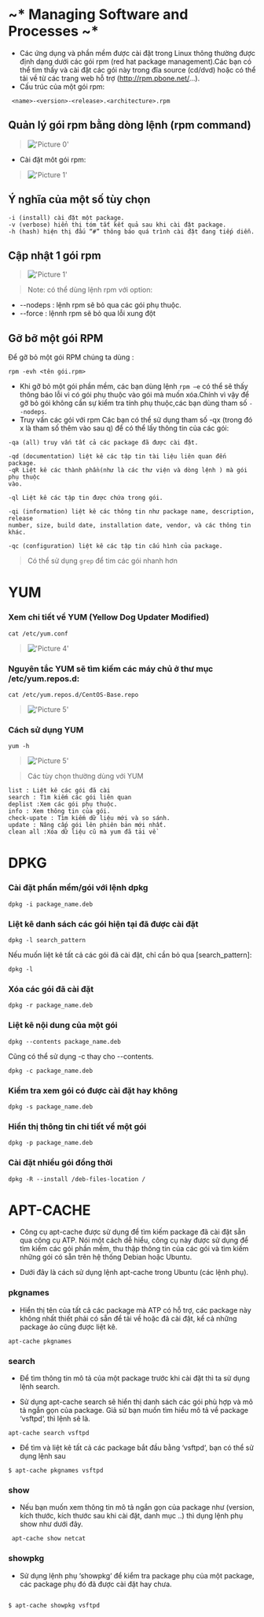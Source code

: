 # ~* Managing Software and Processes ~* 
- Các ứng dụng và phần mềm được cài đặt trong Linux thông thường được định dạng dưới các
gói rpm (red hat package management).Các bạn có thể tìm thấy và cài đặt các gói này trong
đĩa source (cd/dvd) hoặc có thể tải về từ các trang web hỗ trợ (http://rpm.pbone.net/...).
- Cấu trúc của một gói rpm:
```
 <name>-<version>-<release>.<architecture>.rpm
 ```
 ## Quản lý gói rpm bằng dòng lệnh (rpm command)
 
 > !['Picture 0'](images/1.png)

 - Cài đặt môt gói rpm:
 > !['Picture 1'](images/2.png)
## Ý nghĩa của một số tùy chọn
```
-i (install) cài đặt một package.
-v (verbose) hiển thị tóm tắt kết quả sau khi cài đặt package.
-h (hash) hiện thị đấu “#” thông báo quá trình cài đặt đang tiếp diễn.
```
## Cập nhật 1 gói rpm 
 > !['Picture 1'](images/3.png)
 
 > Note: có thể dùng lệnh rpm với option:
  * --nodeps : lệnh rpm sẽ bỏ qua các gói phụ thuộc.
  * --force : lệnnh rpm sẽ bỏ qua lỗi xung đột

 ## Gỡ bỡ một gói RPM 
 Để gỡ bỏ một gói RPM chúng ta dùng :
 ```
 rpm -evh <tên gói.rpm>
 ```
 - Khi gỡ bỏ một gói phần mềm, các bạn dùng lệnh `rpm –e` có thể sẽ thấy thông báo lỗi vì có gói
phụ thuộc vào gói mà muốn xóa.Chính vì vậy để gỡ bỏ gói không cần sự kiểm tra tính phụ
thuộc,các bạn dùng tham số `--nodeps`.
- Truy vấn các gói với rpm
Các bạn có thể sử dụng tham số -qx (trong đó x là tham số thêm vào sau q) để có thể lấy thông tin của các gói:
```
-qa (all) truy vấn tất cả các package đã được cài đặt.

-qd (documentation) liệt kê các tập tin tài liệu liên quan đến package.
-qR Liệt kê các thành phần(như là các thư viện và dòng lệnh ) mà gói phụ thuộc
vào.

-ql Liệt kê các tập tin được chứa trong gói.

-qi (information) liệt kê các thông tin như package name, description, release
number, size, build date, installation date, vendor, và các thông tin khác.

-qc (configuration) liệt kê các tập tin cấu hình của package.
```
> Có thể sử dụng `grep` để tim các gói nhanh hơn


# YUM
### Xem chi tiết về YUM (Yellow Dog Updater Modified)
```
cat /etc/yum.conf
```

 > !['Picture 4'](images/4.png)

 ### Nguyên tắc YUM sẽ tìm kiếm các máy chủ ở thư mục /etc/yum.repos.d: 
```
cat /etc/yum.repos.d/CentOS-Base.repo 
```
 > !['Picture 5'](images/5.png)

 ### Cách sử dụng YUM
 ```
 yum -h 
 ```
 > !['Picture 5'](images/6.png)

> Các tùy chọn thường dùng với YUM
```
list : Liệt kê các gói đã cài
search : Tìm kiếm các gói liên quan
deplist :Xem các gói phụ thuộc.
info : Xem thông tin của gói.
check-upate : Tìm kiếm dữ liệu mới và so sánh.
update : Nâng cấp gói lên phiên bản mới nhất.
clean all :Xóa dữ liệu cũ mà yum đã tải về
```
# DPKG
### Cài đặt phần mềm/gói với lệnh dpkg
```
dpkg -i package_name.deb
```
### Liệt kê danh sách các gói hiện tại đã được cài đặt
```
dpkg -l search_pattern
```
Nếu muốn liệt kê tất cả các gói đã cài đặt, chỉ cần bỏ qua [search_pattern]:
```
dpkg -l 
```
### Xóa các gói đã cài đặt
```
dpkg -r package_name.deb
```

### Liệt kê nội dung của một gói
```
dpkg --contents package_name.deb
```
Cũng có thể sử dụng -c thay cho --contents.
```
dpkg -c package_name.deb
```

### Kiểm tra xem gói có được cài đặt hay không

```
dpkg -s package_name.deb
```
### Hiển thị thông tin chi tiết về một gói
```
dpkg -p package_name.deb
```
### Cài đặt nhiều gói đồng thời
```
dpkg -R --install /deb-files-location /
```


# APT-CACHE
- Công cụ apt-cache được sử dụng để tìm kiếm package đã cài đặt sẵn qua công cụ ATP. Nói một cách dễ hiểu, công cụ này được sử dụng để tìm kiếm các gói phần mềm, thu thập thông tin của các gói và tìm kiếm những gói có sẵn trên hệ thống Debian hoặc Ubuntu.


- Dưới đây là cách sử dụng lệnh apt-cache trong Ubuntu (các lệnh phụ).

### pkgnames
- Hiển thị tên của tất cả các package mà ATP có hỗ trợ, các package này không nhất thiết phải có sẵn để tải về hoặc đã cài đặt, kể cả những package ảo cũng được liệt kê.
```
apt-cache pkgnames
```
### search
- Để tìm thông tin mô tả của một package trước khi cài đặt thì ta sử dụng lệnh search.

- Sử dụng apt-cache search sẽ hiển thị danh sách các gói phù hợp và mô tả ngắn gọn của package. Giả sử bạn muốn tìm hiểu mô tả về package ‘vsftpd‘, thì lệnh sẽ là.
```
apt-cache search vsftpd
```
- Để tìm và liệt kê tất cả các package bắt đầu bằng ‘vsftpd‘, bạn có thể sử dụng lệnh sau

```
$ apt-cache pkgnames vsftpd
```
### show
- Nếu bạn muốn xem thông tin mô tả ngắn gọn của package như (version, kích thước, kích thước sau khi cài đặt, danh mục ..) thì dụng lệnh phụ show như dưới đây.
```
 apt-cache show netcat
```
### showpkg
- Sử dụng lệnh phụ ‘showpkg‘ để kiểm tra package phụ của một package, các package phụ đó đã được cài đặt hay chưa.
```

$ apt-cache showpkg vsftpd
```
